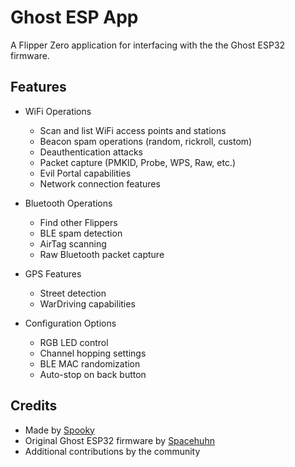# Ghost ESP App

A Flipper Zero application for interfacing with the the Ghost ESP32 firmware.

## Features

- WiFi Operations
  - Scan and list WiFi access points and stations
  - Beacon spam operations (random, rickroll, custom)
  - Deauthentication attacks
  - Packet capture (PMKID, Probe, WPS, Raw, etc.)
  - Evil Portal capabilities
  - Network connection features

- Bluetooth Operations
  - Find other Flippers
  - BLE spam detection
  - AirTag scanning
  - Raw Bluetooth packet capture

- GPS Features
  - Street detection
  - WarDriving capabilities

- Configuration Options
  - RGB LED control
  - Channel hopping settings
  - BLE MAC randomization
  - Auto-stop on back button

## Credits

- Made by [Spooky](https://github.com/Spooks4576)
- Original Ghost ESP32 firmware by [Spacehuhn](https://github.com/spacehuhn)
- Additional contributions by the community
